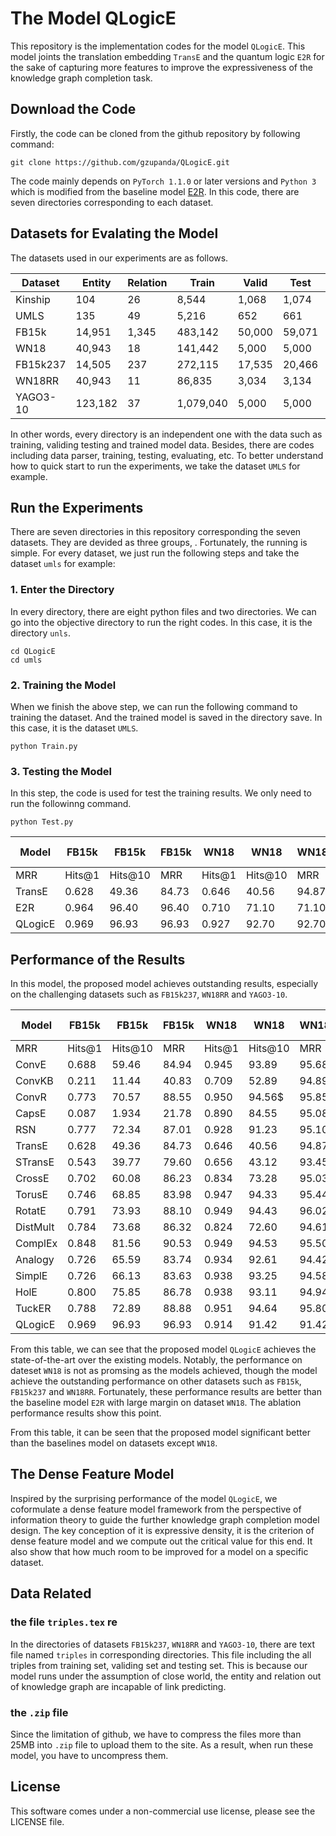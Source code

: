 # The Model QLogicE

This repository is the implementation codes for the model `QLogicE`. This model joints the translation embedding `TransE` and the quantum logic `E2R` for the sake of capturing more features to improve the expressiveness of the knowledge graph completion task. 
## Download the Code 

Firstly, the code can be cloned from the github repository by following command:
```
git clone https://github.com/gzupanda/QLogicE.git
```
The code mainly depends on `PyTorch 1.1.0` or later versions and `Python 3` which is modified from the baseline model [E2R](https://github.com/IBM/e2r). In this code, there are seven directories corresponding to each dataset. 

## Datasets for Evalating the Model
The datasets used in our experiments are as follows.

|Dataset|Entity|Relation|Train|Valid|Test|Triples|
|-------|------|--------|-----|-----|----|-------|
|Kinship|104|26|8,544|1,068|1,074|10,686|
|UMLS|135|49|5,216|652|661|6,529|
|FB15k|14,951|1,345|483,142|50,000|59,071|592,213|
|WN18|40,943|18|141,442|5,000|5,000|151,442|
|FB15k237|14,505|237|272,115|17,535|20,466|310,116|
|WN18RR|40,943|11|86,835|3,034|3,134|93,003|
|YAGO3-10|123,182|37|1,079,040|5,000|5,000|1,089,040|

In other words, every directory is an independent one with the data such as training, validing testing and trained model data. Besides, there are codes including data parser, training, testing, evaluating, etc. To better understand how to quick start to run the experiments, we take the dataset `UMLS` for example.
## Run the Experiments
There are seven directories in this repository corresponding the seven datasets. They are devided as three groups, . Fortunately, the running is simple. For every dataset, we just run the following steps and take the dataset `umls` for example:
### 1. Enter the Directory
In every directory, there are eight python files and two directories. We can go into the objective directory to run the right codes. In this case, it is the directory `unls`.
```
cd QLogicE
cd umls
```
### 2. Training the Model
When we finish the above step, we can run the following command to training the dataset. And the trained model is saved in the directory save. In this case, it is the dataset `UMLS`.
```
python Train.py
```
### 3. Testing the Model
In this step, the code is used for test the training results. We only need to run the followinng command.
```
python Test.py
```

|Model|FB15k|FB15k|FB15k|WN18|WN18|WN18|FB15k237|FB15k237|FB15k237|WN18RR|WN18RR|WN18RR|YAGO3-10|YAGO3-10|YAGO3-10|
|-----|-----|-----|-----|-----|-----|-----|-----|-----|-----|-----|-----|-----|-----|-----|-----|
|MRR| Hits@1| Hits@10| MRR| Hits@1| Hits@10| MRR| Hits@1| Hits@10| MRR| Hits@1| Hits@10| MRR| Hits@1| Hits@10|
TransE|0.628|49.36|84.73|0.646|40.56|94.87|0.310|21.72|49.65|0.206|2.79|49.52|0.501|40.57|67.39|
|E2R|0.964|96.40|96.40|0.710|71.10|71.10|0.584|58.40|58.40|0.477|47.70|47.70|0.830|83.00|83.00|
|QLogicE|0.969|96.93|96.93|0.927|92.70|92.70|0.949|94.89|94.89|0.928|92.79|92.79|0.937|93.74|93.74|

## Performance of the Results
In this model, the proposed model achieves outstanding results, especially on the challenging datasets such as `FB15k237`, `WN18RR` and `YAGO3-10`.

|Model|FB15k|FB15k|FB15k|WN18|WN18|WN18|FB15k237|FB15k237|FB15k237|WN18RR|WN18RR|WN18RR|YAGO3-10|YAGO3-10|YAGO3-10|
|-----|-----|-----|-----|-----|-----|-----|-----|-----|-----|-----|-----|-----|-----|-----|-----|
|MRR| Hits@1| Hits@10| MRR| Hits@1| Hits@10| MRR| Hits@1| Hits@10| MRR| Hits@1| Hits@10| MRR| Hits@1| Hits@10|
|ConvE|0.688|59.46|84.94|0.945|93.89|95.68|0.305|21.90|47.62|0.427|38.99|50.75|0.488|39.93|65.75|
|ConvKB|0.211|11.44|40.83|0.709|52.89|94.89|0.230|13.98|41.46|0.249|5.63|52.50|0.420|32.16|60.47|
|ConvR|0.773|70.57|88.55|0.950|94.56$|95.85|0.346|25.56|52.63|0.467|43.73|52.68|0.527|44.62|67.33|
|CapsE|0.087|1.934|21.78|0.890|84.55|95.08|0.160|7.34|35.60|0.415|33.69|55.98|0.000|0.00|0.00|
|RSN|0.777|72.34|87.01|0.928|91.23|95.10|0.280|19.84|44.44|0.395|34.59|48.34|0.511|42.65|66.43|
|TransE|0.628|49.36|84.73|0.646|40.56|94.87|0.310|21.72|49.65|0.206|2.79|49.52|0.501|40.57|67.39|
|STransE|0.543|39.77|79.60|0.656|43.12|93.45|0.315|22.48|49.56|0.226|10.13|42.21|0.049|3.28|7.35|
|CrossE|0.702|60.08|86.23|0.834|73.28|95.03|0.298|21.21|47.05|0.405|38.07|44.99|0.446|33.09|65.45|
|TorusE|0.746|68.85|83.98|0.947|94.33|95.44|0.281|19.62|44.71|0.463|42.68|53.35|0.342|27.43|47.44|
|RotatE|0.791|73.93|88.10|0.949|94.43|96.02|0.336|23.83|53.06|0.475|42.60|57.35|0.498|40.52|67.07|
|DistMult|0.784|73.68|86.32|0.824|72.60|94.61|0.313|22.44|49.01|0.433|39.68|50.22|0.501|41.26|66.12|
|ComplEx|0.848|81.56|90.53|0.949|94.53|95.50|0.349|25.72|52.97|0.458|42.55|52.12|0.576|50.48|70.35|
|Analogy|0.726|65.59|83.74|0.934|92.61|94.42|0.202|12.59|35.38|0.366|35.82|38.00|0.283|19.21|45.65|
|SimplE|0.726|66.13|83.63|0.938|93.25|94.58|0.179|10.03|34.35|0.398|38.27|42.65|0.453|35.76|63.16|
|HolE|0.800|75.85|86.78|0.938|93.11|94.94|0.303|21.37|47.64|0.432|40.28|48.79|0.502|41.84|65.19|
|TuckER|0.788|72.89|88.88|0.951|94.64|95.80|0.352|25.90|53.61|0.459|42.95|51.40|0.544|46.56|68.09|
|QLogicE|0.969|96.93|96.93|0.914|91.42|91.42|0.949|94.89|94.89|0.928|92.79|92.79|0.937|93.74|93.74|

From this table, we can see that the proposed model `QLogicE` achieves the state-of-the-art over the existing models. Notably, the performance on dateset `WN18` is not as promsing as the models achieved, though the model achieve the outstanding performance on other datasets such as `FB15k`, `FB15k237` and `WN18RR`. Fortunately, these performance results are better than the baseline model `E2R` with large margin on dataset `WN18`. The ablation performance results show this point.

From this table, it can be seen that the proposed model significant better than the baselines model on datasets except `WN18`.
## The Dense Feature Model
Inspired by the surprising performance of the model `QLogicE`, we coformulate a dense feature model framework from the perspective of information theory to guide the further knowledge graph completion model design. The key conception of it is expressive density, it is the criterion of dense feature model and we compute out the critical value for this end. It also show that how much room to be improved for a model on a specific dataset.
## Data Related
### the file `triples.tex` re
In the directories of datasets `FB15k237`, `WN18RR` and `YAGO3-10`, there are text file named `triples` in corresponding directories. This file including the all triples from training set, validing set and testing set. This is because our model runs under the assumption of close world, the entity and relation out of knowledge graph are incapable of link predicting.
### the `.zip` file
Since the limitation of github, we have to compress the files more than 25MB into `.zip` file to upload them to the site. As a result, when run these model, you have to uncompress them.
## License

This software comes under a non-commercial use license, please see the LICENSE file.
